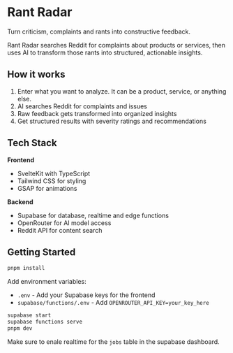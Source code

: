 # Rant Radar

Turn criticism, complaints and rants into constructive feedback.

Rant Radar searches Reddit for complaints about products or services, then uses AI to transform those rants into structured, actionable insights.

## How it works

1. Enter what you want to analyze. It can be a product, service, or anything else.
2. AI searches Reddit for complaints and issues
3. Raw feedback gets transformed into organized insights
4. Get structured results with severity ratings and recommendations

## Tech Stack

**Frontend**
- SvelteKit with TypeScript
- Tailwind CSS for styling
- GSAP for animations

**Backend**
- Supabase for database, realtime and edge functions
- OpenRouter for AI model access
- Reddit API for content search

## Getting Started

```bash
pnpm install
```

Add environment variables:
- `.env` - Add your Supabase keys for the frontend
- `supabase/functions/.env` - Add `OPENROUTER_API_KEY=your_key_here`

```bash
supabase start
supabase functions serve
pnpm dev
```

Make sure to enale realtime for the `jobs` table in the supabase dashboard.